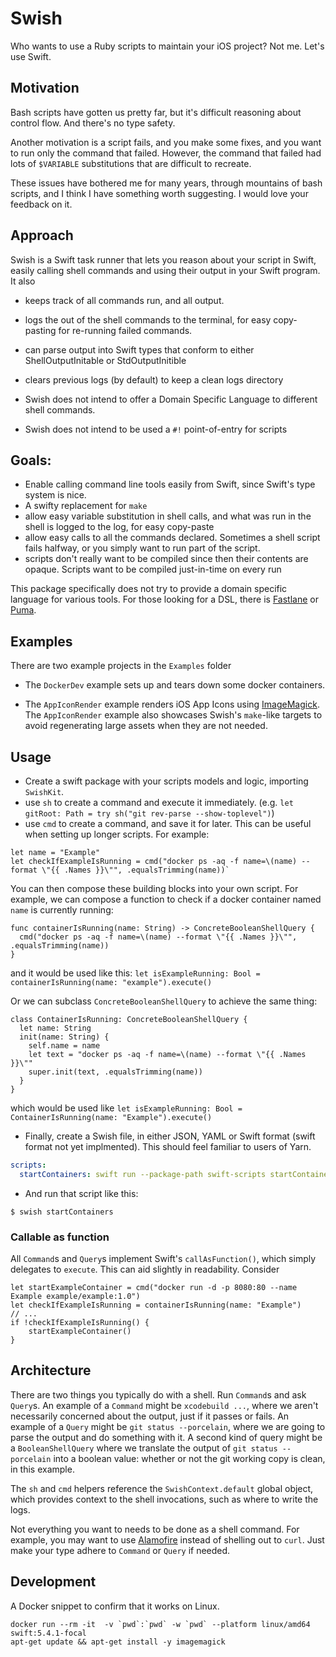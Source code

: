 # Swish

Who wants to use a Ruby scripts to maintain your iOS project? Not me. Let's use Swift.

## Motivation

Bash scripts have gotten us pretty far, but it's difficult reasoning about control flow. And there's no type safety. 

Another motivation is a script fails, and you make some fixes, and you want to run only the command that failed. However, the command that failed had lots of `$VARIABLE` substitutions that are difficult to recreate.

These issues have bothered me for many years, through mountains of bash scripts, and I think I have something worth suggesting. I would love your feedback on it.

## Approach
Swish is a Swift task runner that lets you reason about your script in Swift, easily calling shell commands and using their output in your Swift program. It also
- keeps track of all commands run, and all output.
- logs the out of the shell commands to the terminal, for easy copy-pasting for re-running failed commands.
- can parse output into Swift types that conform to either ShellOutputInitable or StdOutputInitible
- clears previous logs (by default) to keep a clean logs directory

- Swish does not intend to offer a Domain Specific Language to different shell commands. 
- Swish does not intend to be used a `#!` point-of-entry for scripts

## Goals: 

- Enable calling command line tools easily from Swift, since Swift's type system is nice.
- A swifty replacement for `make`
- allow easy variable substitution in shell calls, and what was run in the shell is logged to the log, for easy copy-paste
- allow easy calls to all the commands declared. Sometimes a shell script fails halfway, or you simply want to run part of the script.
- scripts don't really want to be compiled since then their contents are opaque. Scripts want to be compiled just-in-time on every run

This package specifically does not try to provide a domain specific language for various tools. For those looking for a DSL, there is [Fastlane](https://fastlane.tools) or [Puma](https://github.com/pumaswift/Puma).


## Examples

There are two example projects in the `Examples` folder

- The `DockerDev` example sets up and tears down some docker containers. 

- The `AppIconRender` example renders iOS App Icons using [ImageMagick](https://imagemagick.org/). The `AppIconRender` example also showcases Swish's `make`-like targets to avoid regenerating large assets when they are not needed. 


## Usage

- Create a swift package with your scripts models and logic, importing `SwishKit`.
- use `sh` to create a command and execute it immediately. (e.g. `let gitRoot: Path = try sh("git rev-parse --show-toplevel")`)
- use `cmd` to create a command, and save it for later. This can be useful when setting up longer scripts. For example:

```
let name = "Example"
let checkIfExampleIsRunning = cmd("docker ps -aq -f name=\(name) --format \"{{ .Names }}\"", .equalsTrimming(name))`
```

You can then compose these building blocks into your own script. For example, we can compose a function to check if a docker container named `name` is currently running:

```
func containerIsRunning(name: String) -> ConcreteBooleanShellQuery {
  cmd("docker ps -aq -f name=\(name) --format \"{{ .Names }}\"", .equalsTrimming(name))
}
```
and it would be used like this: `let isExampleRunning: Bool = containerIsRunning(name: "example").execute()`

Or we can subclass `ConcreteBooleanShellQuery` to achieve the same thing: 

```
class ContainerIsRunning: ConcreteBooleanShellQuery {
  let name: String
  init(name: String) {
    self.name = name
    let text = "docker ps -aq -f name=\(name) --format \"{{ .Names }}\""
    super.init(text, .equalsTrimming(name))
  }
}
```
which would be used like `let isExampleRunning: Bool = ContainerIsRunning(name: "Example").execute()`

- Finally, create a Swish file, in either JSON, YAML or Swift format (swift format not yet implmented). This should feel familiar to users of Yarn.

```yaml
scripts:
  startContainers: swift run --package-path swift-scripts startContainers
```

- And run that script like this:

```
$ swish startContainers
```

### Callable as function

All `Command`s and `Query`s implement Swift's `callAsFunction()`, which simply delegates to `execute`. This can aid slightly in readability. Consider 

```
let startExampleContainer = cmd("docker run -d -p 8080:80 --name Example example/example:1.0")
let checkIfExampleIsRunning = containerIsRunning(name: "Example")
// ...
if !checkIfExampleIsRunning() {
    startExampleContainer()
}
```

## Architecture

There are two things you typically do with a shell. Run `Command`s and ask `Query`s. An example of a `Command` might be `xcodebuild ...`, where we aren't necessarily concerned about the output, just if it passes or fails. An example of a `Query` might be `git status --porcelain`, where we are going to parse the output and do something with it. A second kind of query might be a `BooleanShellQuery` where we translate the output of `git status --porcelain` into a boolean value: whether or not the git working copy is clean, in this example.

The `sh` and `cmd` helpers reference the `SwishContext.default` global object, which provides context to the shell invocations, such as where to write the logs.


Not everything you want to needs to be done as a shell command. For example, you may want to use [Alamofire](https://github.com/Alamofire/Alamofire.git) instead of shelling out to `curl`. Just make your type adhere to `Command` or `Query` if needed.



## Development

A Docker snippet to confirm that it works on Linux.

    docker run --rm -it  -v `pwd`:`pwd` -w `pwd` --platform linux/amd64 swift:5.4.1-focal
    apt-get update && apt-get install -y imagemagick
